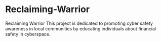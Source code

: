 # Reclaiming-Warrior
Reclaiming Warrior This project is dedicated to promoting cyber safety awareness in local communities by educating individuals about financial safety in cyberspace.
